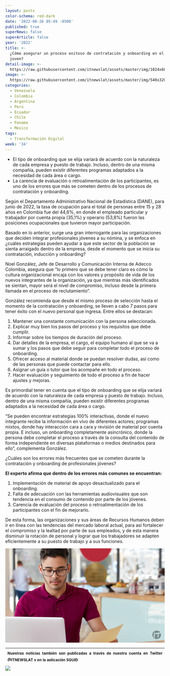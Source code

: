 ```yaml
---
layout: posts
color-schema: red-dark
date: '2022-08-26 05:49 -0500'
published: true
superNews: false
superArticle: false
year: '2022'
title: >-
  ¿Cómo asegurar un proceso exitoso de contratación y onboarding en el personal
  joven?
detail-image: >-
  https://raw.githubusercontent.com/itnewslat/assets/master/img/1024x680/joven-trabajando-g.jpg
image: >-
  https://raw.githubusercontent.com/itnewslat/assets/master/img/540x320/joven-trabajando-p.jpg
categories:
  - Venezuela
  - Colombia
  - Argentina
  - Perú
  - Ecuador
  - Chile
  - Panama
  - Mexico
tags:
  - Transformación Digital
week: '34'
---
```

- El tipo de onboarding que se elija variará de acuerdo con la naturaleza de cada empresa y puesto de trabajo. Incluso, dentro de una misma compañía, pueden existir diferentes programas adaptados a la necesidad de cada área o cargo.
- La carencia de evaluación o retroalimentación de los participantes, es uno de los errores que más se cometen dentro de los procesos de contratación y onboarding.

Según el Departamento Administrativo Nacional de Estadística (DANE), para junio de 2022, la tasa de ocupación para el total de personas entre 15 y 28 años en Colombia fue del 44,6%, en donde el empleado particular y trabajador por cuenta propia (35,1%) y operario (53,8%) fueron las posiciones ocupacionales que tuvieron mayor participación.

Basado en lo anterior, surge una gran interrogante para las organizaciones que deciden integrar profesionales jóvenes a su nómina, y se enfoca en ¿cuáles estrategias pueden ayudar a que este sector de la población se sienta arraigado dentro de la empresa, desde el momento que se inicia su contratación, inducción y onboarding?

Noel González, Jefe de Desarrollo y Comunicación Interna de Adecco Colombia, asegura que “lo primero que se debe tener claro es cómo la cultura organizacional encaja con los valores y propósito de vida de los nuevos integrantes de la organización, ya que mientras más identificados se sientan, mayor será el nivel de compromiso, incluso desde la primera llamada en el proceso de reclutamiento”.

González recomienda que desde el mismo proceso de selección hasta el momento de la contratación y onboarding, se lleven a cabo 7 pasos para tener éxito con el nuevo personal que ingresa. Entre ellos se destacan: 

1.	Mantener una constante comunicación con la persona seleccionada.
2.	Explicar muy bien los pasos del proceso y los requisitos que debe cumplir.
3.	Informar sobre los tiempos de duración del proceso.
4.	Dar detalles de la empresa, el cargo, el equipo humano al que se va a sumar y los pasos que debe seguir para completar todo el proceso de onboarding.
5.	Ofrecer acceso al material donde se puedan resolver dudas, así como de las personas que puede contactar para ello.
6.	Asignar un guía o tutor que los acompañe en todo el proceso.
7.	Hacer evaluación y seguimiento de todo el proceso a fin de hacer ajustes y mejoras.

Es primordial tener en cuenta que el tipo de onboarding que se elija variará de acuerdo con la naturaleza de cada empresa y puesto de trabajo. Incluso, dentro de una misma compañía, pueden existir diferentes programas adaptados a la necesidad de cada área o cargo.

“Se pueden encontrar estrategias 100% interactivas, donde el nuevo integrante recibe la información en vivo de diferentes actores; programas mixtos, donde hay interacción cara a cara y revisión de material por cuenta propia. E incluso, un onboarding completamente asincrónico, donde la persona debe completar el proceso a través de la consulta del contenido de forma independiente en diversas plataformas o medios destinados para ello”, complementa González.

¿Cuáles son los errores más frecuentes que se cometen durante la contratación y onboarding de profesionales jóvenes?

**El experto afirma que dentro de los errores más comunes se encuentran:**

1.	Implementación de material de apoyo desactualizado para el onboarding. 
2.	Falta de adecuación con las herramientas audiovisuales que son tendencia en el consumo de contenido por parte de los jóvenes.
3.	Carencia de evaluación del proceso o retroalimentación de los participantes con el fin de mejorarlo.  

De esta forma, las organizaciones y sus áreas de Recursos Humanos deben ir en línea con las tendencias del mercado laboral actual, para así fortalecer el compromiso y la lealtad por parte de sus empleados, y de esta manera disminuir la rotación de personal y lograr que los trabajadores se adapten eficientemente a su puesto de trabajo y a sus funciones.

![](https://raw.githubusercontent.com/itnewslat/assets/master/img/540x320/joven-trabajando-p.jpg)

<table style="height: 42px;" width="569">
<tbody>
<tr>
<td style="text-align: justify;"><sub><strong>Nuestras noticias también son publicadas a través de nuestra cuenta en Twitter <a href="https://twitter.com/itnewslat?lang=es">@ITNEWSLAT</a> y en la aplicación <a href="https://squidapp.co/en/">SQUID</a></strong></sub></td>
</tr>
</tbody>
</table>

<img src="https://tracker.metricool.com/c3po.jpg?hash=56f88a41e39ab42c063cc51676587a04"/>